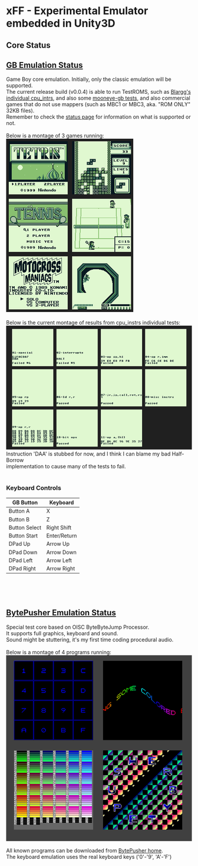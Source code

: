 # xFF - Experimental Emulator embedded in Unity3D

## Core Status ##
## [GB Emulation Status](GB_Status.md) ##
Game Boy core emulation. Initially, only the classic emulation will be supported.  
The current release build (v0.0.4) is able to run TestROMS, such as [Blargg\'s individual cpu\_intrs](http://gbdev.gg8.se/files/roms/blargg-gb-tests/), and also some [mooneye-gb tests](https://gekkio.fi/files/mooneye-gb/latest/), and also commercial games that do not use mappers (such as MBC1 or MBC3, aka. "ROM ONLY" 32KB files).  
Remember to check the [status page](GB_Status.md) for information on what is supported or not.
<br>
<br>
Below is a montage of 3 games running:
<br>
![First Games](sshots/GB/first_games.png)
<br>
<br>
Below is the current montage of results from cpu_instrs individual tests:
![Test ROM result](sshots/GB/cpu_instrs_individual.png)
<br>
Instruction 'DAA' is stubbed for now, and I think I can blame my bad Half-Borrow  
implementation to cause many of the tests to fail.
<br>
<br>
### Keyboard Controls ###
GB Button | Keyboard
----------|---------
Button A | X
Button B | Z
Button Select | Right Shift
Button Start | Enter/Return
DPad Up | Arrow Up
DPad Down | Arrow Down
DPad Left | Arrow Left
DPad Right | Arrow Right
<br>

<br>
<br>

## [BytePusher Emulation Status](BytePusher_Status.md) ##
Special test core based on OISC ByteByteJump Processor.  
It supports full graphics, keyboard and sound.  
Sound might be stuttering, it's my first time coding procedural audio.
<br>
<br>
Below is a montage of 4 programs running:
![Test ROM result](sshots/BytePusher/sample1.png)


All known programs can be downloaded from [BytePusher home](https://esolangs.org/wiki/BytePusher#Programs).  
The keyboard emulation uses the real keyboard keys ('0'-'9', 'A'-'F')
